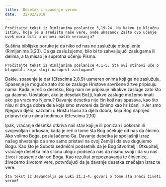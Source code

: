 ```yaml
---
title:  Desetak i spasenje verom
date:   22/02/2018
---
```


`Pročitajte tekst iz Rimljanima poslanice 3,19-24. Na kakvu je ključnu istinu, koja je u središtu naše vere, ovde ukazano? Zašto ovo učenje uvek mora biti u osnovi naših verovanja?`

Suština biblijske poruke je da niko od nas ne zaslužuje otkupljenje (Rimljanima 3,23). Da ga zaslužujemo, bilo bi to zahvaljujući zaslugama ili delima, a ta misao je suprotna učenju Pisma.

`Pročitajte tekst iz Rimljanima poslanice 4,1-5. Šta ovi stihovi uče o blagodati koja stoji nasuprot zaslugama?`

Dakle, spasenje je dar (Efescima 2,8.9) usmeren onima koji ga ne zaslužuju. Spasenje je moguće zato što se zasluge Hristove savršene žrtve pripisuju nama. Kada je reč o desetku, Bog nam ne pripisuje nikakve zasluge zato što ga dajemo. Uostalom, ako je desetak Božji, kakve zasluge možemo imati ako ga vraćamo Njemu?
Davanje desetka nije čin koji nas spasava, kao što nisu ni druga dobra dela koja smo stvoreni da činimo kao hrišćani. »Jer smo Njegovo djelo, sazdani u Hristu Isusu za djela dobra, koja Bog naprijed pripravi da u njima hodimo.« (Efescima 2,10)

Ipak, vraćanje desetka otkriva naš stav koji je ili ponizan i pokoran ili svojevoljan i prkosan, kada je reč o tome šta Bog očekuje od nas da činimo. Ako volimo Boga, poslušaćemo Ga. Davanje desetka je spoljašnji izraz našeg shvatanja da smo samo pristavi na ovoj Zemlji i da sve dugujemo Bogu. Kao što je Subota sedmični podsetnik da je Bog Stvoritelj i Otkupitelj, vraćanje desetka ima sličnu ulogu: podseća nas da nismo svoji i da su naš život i spasenje dar od Boga. Kao rezultat prepoznavanja te činjenice, živećemo životom vere, potvrđujući da je davanje desetka značajan izraz te vere.

`Šta tekst iz Jevanđelja po Luki 21,1-4. govori o tome šta znači živeti verom?`
